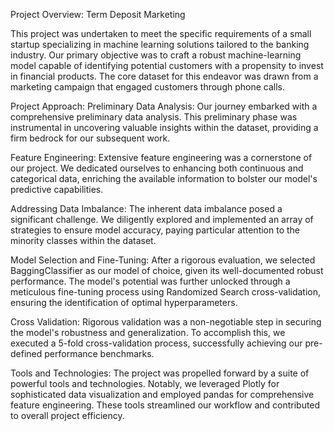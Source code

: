 Project Overview: Term Deposit Marketing

This project was undertaken to meet the specific requirements of a small startup specializing in machine learning solutions tailored to the banking industry. Our primary objective was to craft a robust machine-learning model capable of identifying potential customers with a propensity to invest in financial products. The core dataset for this endeavor was drawn from a marketing campaign that engaged customers through phone calls.

Project Approach:
Preliminary Data Analysis: Our journey embarked with a comprehensive preliminary data analysis. This preliminary phase was instrumental in uncovering valuable insights within the dataset, providing a firm bedrock for our subsequent work.

Feature Engineering: Extensive feature engineering was a cornerstone of our project. We dedicated ourselves to enhancing both continuous and categorical data, enriching the available information to bolster our model's predictive capabilities.

Addressing Data Imbalance: The inherent data imbalance posed a significant challenge. We diligently explored and implemented an array of strategies to ensure model accuracy, paying particular attention to the minority classes within the dataset.

Model Selection and Fine-Tuning: After a rigorous evaluation, we selected BaggingClassifier as our model of choice, given its well-documented robust performance. The model's potential was further unlocked through a meticulous fine-tuning process using Randomized Search cross-validation, ensuring the identification of optimal hyperparameters.

Cross Validation: Rigorous validation was a non-negotiable step in securing the model's robustness and generalization. To accomplish this, we executed a 5-fold cross-validation process, successfully achieving our pre-defined performance benchmarks.

Tools and Technologies:
The project was propelled forward by a suite of powerful tools and technologies. Notably, we leveraged Plotly for sophisticated data visualization and employed pandas for comprehensive feature engineering. These tools streamlined our workflow and contributed to overall project efficiency.
